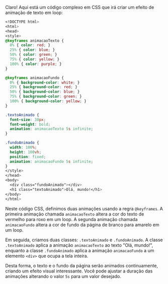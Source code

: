 Claro! Aqui está um código complexo em CSS que irá criar um efeito de animação de texto em loop:

```css
<!DOCTYPE html>
<html>
<head>
<style>
@keyframes animacaoTexto {
  0% { color: red; }
  25% { color: blue; }
  50% { color: green; }
  75% { color: yellow; }
  100% { color: purple; }
}

@keyframes animacaoFundo {
  0% { background-color: white; }
  25% { background-color: red; }
  50% { background-color: blue; }
  75% { background-color: green; }
  100% { background-color: yellow; }
}

.textoAnimado {
  font-size: 30px;
  font-weight: bold;
  animation: animacaoTexto 5s infinite;
}

.fundoAnimado {
  width: 100%;
  height: 100vh;
  position: fixed;
  animation: animacaoFundo 5s infinite;
}
</style>
</head>
<body>
  <div class="fundoAnimado"></div>
  <h1 class="textoAnimado">Olá, mundo!</h1>
</body>
</html>
```

Neste código CSS, definimos duas animações usando a regra `@keyframes`. A primeira animação chamada `animacaoTexto` altera a cor do texto de vermelho para roxo em um loop. A segunda animação chamada `animacaoFundo` altera a cor de fundo da página de branco para amarelo em um loop.

Em seguida, criamos duas classes: `.textoAnimado` e `.fundoAnimado`. A classe `.textoAnimado` aplica a animação `animacaoTexto` ao texto "Olá, mundo!", enquanto a classe `.fundoAnimado` aplica a animação `animacaoFundo` a um elemento `<div>` que ocupa a tela inteira.

Desta forma, o texto e o fundo da página serão animados continuamente, criando um efeito visual interessante. Você pode ajustar a duração das animações alterando o valor `5s` para um valor desejado.